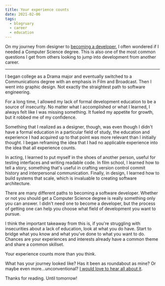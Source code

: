 ```yaml
---
title: Your experience counts
date: 2021-02-06
tags: 
  - blogruary
  - career
  - education
---
```


On my journey from designer to [becoming a developer](https://www.falldowngoboone.com/blog/on-changing-careers/), I often wondered if I needed a Computer Science degree. This is also one of the most common questions I get from others looking to jump into development from another career.

---

I began college as a Drama major and eventually switched to a Communications degree with an emphasis in Film and Broadcast. Then I went into graphic design. Not exactly the straightest path to software engineering.

For a long time, I allowed my lack of formal development education to be a source of insecurity. No matter what I accomplished or what I learned, I always felt like I was missing something. It fueled my appetite for growth, but it robbed me of my confidence.

Something that I realized as a designer, though, was even though I didn't have a formal education in a particular field of study, the education and experience I had acquired up to that point was more relevant than I initially thought. I began reframing the idea that I had no applicable experience into the idea that all experience counts.

In acting, I learned to put myself in the shoes of another person, useful for testing interfaces and writing readable code. In film school, I learned how to tell a story, something that's useful in crafting version control commit history and interpersonal communication. Finally, in design, I learned how to build systems that scale, which is invaluable to creating software architecture.

There are many different paths to becoming a software developer. Whether or not you should get a Computer Science degree is really something only you can answer. I didn't need one to become a developer, but the process of getting one can help you choose what field of development you want to pursue.

I think the important takeaway from this is, if you're struggling with insecurities about a lack of education, look at what you do have. Start to bridge what you know and what you've done to what you want to do. Chances are your experiences and interests already have a common theme and share a common skillset. 

Your experience counts more than you think.

What has your journey looked like? Has it been as roundabout as mine? Or maybe even more...unconventional? [I would love to hear all about it](https://twitter.com/therealboone).

Thanks for reading. Until tomorrow!